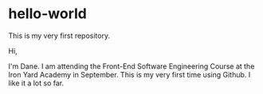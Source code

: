 # hello-world
This is my very first repository.  

Hi,

I'm Dane.  I am attending the Front-End Software Engineering Course at the Iron Yard Academy in September.  This is my very first time using Github.  I like it a lot so far.  
